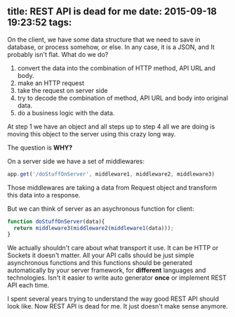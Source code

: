 title: REST API is dead for me
date: 2015-09-18 19:23:52
tags:
---
On the client, we have some data structure that we need to save in database, or process somehow, or else. In any case, it is a JSON, and It probably isn't flat. What do we do?

1. convert the data into the combination of HTTP method, API URL and body.
2. make an HTTP request
3. take the request on server side
4. try to decode the combination of method, API URL and body into original data.
5. do a business logic with the data.

At step 1 we have an object and all steps up to step 4 all we are doing is moving this object to the server using this crazy long way.

The question is **WHY?**

On a server side we have a set of middlewares:

```javascript
app.get('/doStuffOnServer', middleware1, middleware2, middleware3)
```
Those middlewares are taking a data from Request object and transform this data into a response.

But we can think of server as an asychronous function for client:
```javascript
function doStuffOnServer(data){
  return middleware3(middleware2(middleware1(data)));
}
```
We actually shouldn't care about what transport it use. It can be HTTP or Sockets it doesn't matter. All your API calls should be just simple asynchronous functions and this functions should be generated automatically by your server framework, for **different** languages and technologies. Isn't it easier to write auto generator **once** or implement REST API each time.

I spent several years trying to understand the way good REST API should look like. Now REST API is dead for me. It just doesn't make sense anymore.